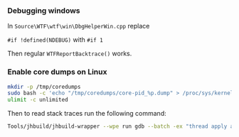 ### Debugging windows

In `Source\WTF\wtf\win\DbgHelperWin.cpp` replace

```#if !defined(NDEBUG)``` with ```#if 1```

Then regular `WTFReportBacktrace()` works.

### Enable core dumps on Linux

```bash
mkdir -p /tmp/coredumps
sudo bash -c 'echo "/tmp/coredumps/core-pid_%p.dump" > /proc/sys/kernel/core_pattern'
ulimit -c unlimited
```
Then to read stack traces run the following command:
```bash
Tools/jhbuild/jhbuild-wrapper --wpe run gdb --batch -ex "thread apply all bt" WebKitBuild/WPE/Release/bin/MiniBrowser /tmp/coredumps/core-pid_29652.dump &> trace.txt
```